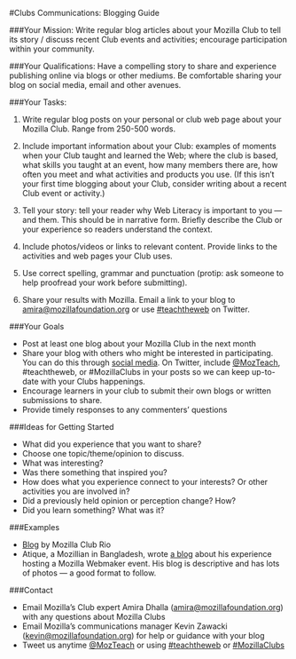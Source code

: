 #Clubs Communications: Blogging Guide

###Your Mission:
Write regular blog articles about your Mozilla Club to tell its story / discuss recent Club events and activities; encourage participation within your community.

###Your Qualifications:
Have a compelling story to share and experience publishing online via blogs or other mediums. Be comfortable sharing your blog on social media, email and other avenues.

###Your Tasks:
1. Write regular blog posts on your personal or club web page about your Mozilla Club. Range from 250-500 words.

2. Include important information about your Club: examples of moments when your Club taught and learned the Web; where the club is based, what skills you taught at an event, how many members there are, how often you meet and what activities and products you use. (If this isn’t your first time blogging about your Club, consider writing about a recent Club event or activity.) 

3. Tell your story: tell your reader why Web Literacy is important to you — and them. This should be in narrative form. Briefly describe the Club or your experience so readers understand the context. 

4. Include photos/videos or links to relevant content. Provide links to the activities and web pages your Club uses.

5. Use correct spelling, grammar and punctuation (protip: ask someone to help proofread your work before submitting).

6. Share your results with Mozilla. Email a link to your blog to amira@mozillafoundation.org or use [#teachtheweb](https://twitter.com/search?src=typd&q=%23teachtheweb) on Twitter.

###Your Goals
* Post at least one blog about your Mozilla Club in the next month
* Share your blog with others who might be interested in participating. You can do this through [social media](https://docs.google.com/document/d/1UIukayevaotjBNtn_sRO3ozPPvlrghFs6mGbHjhTCs0/edit). On Twitter, include [@MozTeach](https://twitter.com/mozteach), #teachtheweb, or #MozillaClubs in your posts so we can keep up-to-date with your Clubs happenings.
* Encourage learners in your club to submit their own blogs or written submissions to share. 
* Provide timely responses to any commenters’ questions

###Ideas for Getting Started
* What did you experience that you want to share?
* Choose one topic/theme/opinion to discuss.
* What was interesting?
* Was there something that inspired you?
* How does what you experience connect to your interests? Or other activities you are involved in?
* Did a previously held opinion or perception change? How?
* Did you learn something? What was it?

###Examples
* [Blog](http://riomozillaclub.org/) by Mozilla Club Rio
* Atique, a Mozillian in Bangladesh, wrote [a blog](http://atiqueahmedziad.github.io/2015/Webmaker-app-for-android-ndc/) about his experience hosting a Mozilla Webmaker event. His blog is descriptive and has lots of photos — a good format to follow.

###Contact
* Email Mozilla’s Club expert Amira Dhalla (amira@mozillafoundation.org) with any questions about Mozilla Clubs 
* Email Mozilla’s communications manager Kevin Zawacki (kevin@mozillafoundation.org) for help or guidance with your blog
* Tweet us anytime [@MozTeach](https://twitter.com/mozteach) or using [#teachtheweb](https://twitter.com/search?src=typd&q=%23teachtheweb) or [#MozillaClubs](https://twitter.com/search?src=typd&q=%23mozillaclubs)
